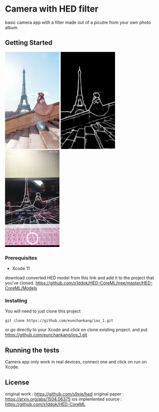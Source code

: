 # Camera with HED filter

basic camera app with a filter made out of a picutre from your own photo album. 

## Getting Started

<img src="original.jpg" width="180" height="320"> <img src="HED.jpg" width="180" height="320"> ![](IMG_0004.PNG)

### Prerequisites

* Xcode 11

download converted HED model from this link and add it to the project that you've cloned. 
https://github.com/s1ddok/HED-CoreML/tree/master/HED-CoreML/Models



### Installing

You will need to just clone this project 

```
git clone https://github.com/eunchankang/ios_1.git
```
or go directly to your Xcode and click on clone existing project. 
and put https://github.com/eunchankang/ios_1.git

## Running the tests

Camera app only work in real devices, connect one and click on run on Xcode. 



## License

original work : https://github.com/s9xie/hed
original paper : https://arxiv.org/abs/1504.06375
ios implemented source : https://github.com/s1ddok/HED-CoreML


